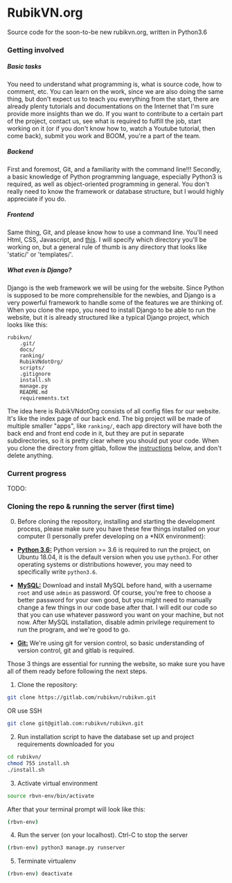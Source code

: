 # RubikVN.org

Source code for the soon-to-be new rubikvn.org, written in Python3.6

### Getting involved

##### Basic tasks
You need to understand what programming is, what is source code, how to comment, etc. You can learn on the work, since we are also doing the same thing, but don't expect us to teach you everything from the start, there are already plenty tutorials and documentations on the Internet that I'm sure provide more insights than we do. If you want to contribute to a certain part of the project, contact us, see what is required to fulfill the job, start working on it (or if you don't know how to, watch a Youtube tutorial, then come back), submit you work and BOOM, you're a part of the team.

##### Backend
First and foremost, Git, and a familiarity with the command line!!! Secondly, a basic knowledge of Python programming language, especially Python3 is required, as well as object-oriented programming in general. You don't really need to know the framework or database structure, but I would highly appreciate if you do.

##### Frontend
Same thing, Git, and please know how to use a command line. You'll need Html, CSS, Javascript, and [this](https://docs.djangoproject.com/en/2.0/ref/templates/builtins/). I will specify which directory you'll be working on, but a general rule of thumb is any directory that looks like 'static/' or 'templates/'.

##### What even is Django?
Django is the web framework we will be using for the website. Since Python is supposed to be more comprehensible for the newbies, and Django is a very powerful framework to handle some of the features we are thinking of. When you clone the repo, you need to install Django to be able to run the website, but it is already structured like a typical Django project, which looks like this:

```
rubikvn/
    .git/
    docs/
    ranking/
    RubikVNdotOrg/
    scripts/
    .gitignore
    install.sh
    manage.py
    README.md
    requirements.txt
```
The idea here is RubikVNdotOrg consists of all config files for our website. It's like the index page of our back end. The big project will be made of multiple smaller "apps", like `ranking/`, each app directory will have both the back end and front end code in it, but they are put in separate subdirectories, so it is pretty clear where you should put your code. When you clone the directory from gitlab, follow the [instructions](#cloning-the-repo-running-the-server-first-time) below, and don't delete anything.

### Current progress

TODO:

### Cloning the repo & running the server (first time)

0. Before cloning the repository, installing and starting the development process, please make sure you have these few things installed on your computer (I personally prefer developing on a \*NIX environment):
  - **[Python 3.6:](https://www.python.org/downloads/)** Python version >= 3.6 is required to run the project, on Ubuntu 18.04, it is the default version when you use `python3`. For other operating systems or distributions however, you may need to specifically write `python3.6`.

  - **[MySQL:](https://www.mysql.com/downloads/)** Download and install MySQL before hand, with a username `root` and use `admin` as password. Of course, you're free to choose a better password for your own good, but you might need to manually change a few things in our code base after that. I will edit our code so that you can use whatever password you want on your machine, but not now. After MySQL installation, disable admin privilege requirement to run the program, and we're good to go.

  - **[Git:](https://git-scm.com/)** We're using git for version control, so basic understanding of version control, git and gitlab is required.

Those 3 things are essential for running the website, so make sure you have all of them ready before following the next steps.

1. Clone the repository:
```bash
git clone https://gitlab.com/rubikvn/rubikvn.git
```
OR use SSH
```bash
git clone git@gitlab.com:rubikvn/rubikvn.git
```

2. Run installation script to have the database set up and project requirements downloaded for you
```bash
cd rubikvn/
chmod 755 install.sh
./install.sh
```

3. Activate virtual environment
```bash
source rbvn-env/bin/activate
```
After that your terminal prompt will look like this:
```bash
(rbvn-env)
```


4. Run the server (on your localhost). Ctrl-C to stop the server
```bash
(rbvn-env) python3 manage.py runserver
```

5. Terminate virtualenv
```bash
(rbvn-env) deactivate
```
